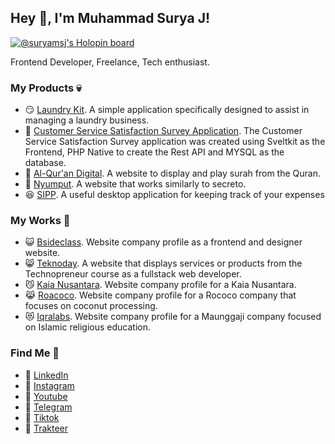 ## Hey 👋, I'm Muhammad Surya J!

[![@suryamsj's Holopin board](https://holopin.me/suryamsj)](https://holopin.io/@suryamsj)

Frontend Developer, Freelance, Tech enthusiast.

### My Products 💀
- 😏 [Laundry Kit](https://github.com/suryamsj/laundry-kit). A simple application specifically designed to assist in managing a laundry business.
- 🤤 [Customer Service Satisfaction Survey Application](https://github.com/suryamsj/aplikasi-survei-kepuasan-pelayanan-pelanggan). The Customer Service Satisfaction Survey application was created using Sveltkit as the Frontend, PHP Native to create the Rest API and MYSQL as the database.
- 🤩 [Al-Qur'an Digital](https://github.com/suryamsj/al-quran-digital). A website to display and play surah from the Quran.
- 🤡 [Nyumput](https://nyumput.vercel.app/). A website that works similarly to secreto.
- 😆 [SIPP](https://github.com/suryamsj/SIPP). A useful desktop application for keeping track of your expenses

### My Works 🤖
- 😺 [Bsideclass](https://bsideclass.id/). Website company profile as a frontend and designer website.
- 😸 [Teknoday](https://trilogi.ac.id/teknoday/). A website that displays services or products from the Technopreneur course as a fullstack web developer.
- 😼 [Kaia Nusantara](https://www.kaianusantara.id/). Website company profile for a Kaia Nusantara.
- 😹 [Roacoco](https://roacoco.com/). Website company profile for a Rococo company that focuses on coconut processing.
- 😻 [Iqralabs](https://iqralabs.co.id/home/). Website company profile for a Maunggaji company focused on Islamic religious education.

### Find Me 👀
- 🥩 [LinkedIn](https://www.linkedin.com/in/suryamsj/)
- 🥞 [Instagram](https://www.instagram.com/suryaaamsj/)
- 🍔 [Youtube](https://youtube.com/@suryamsj)
- 🍟 [Telegram](https://telegram.me/ciiciociii)
- 🍜 [Tiktok](https://www.tiktok.com/@suryamsj)
- 🍵 [Trakteer](https://trakteer.id/suryamsj)
